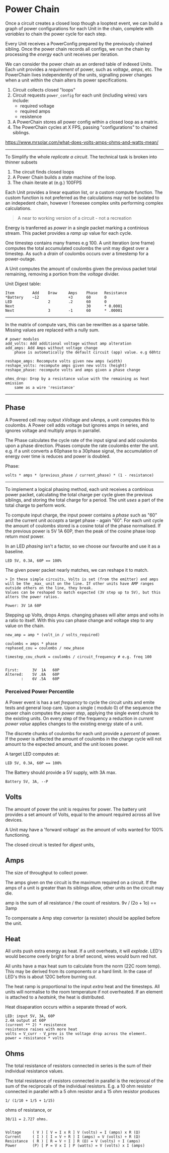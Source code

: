 # Power Chain

Once a circuit creates a closed loop though a looptest event, we can build a graph of power configurations for each Unit in the chain, complete with _variables_ to chain the power cycle for each step.

Every Unit receives a PowerConfig prepared by the previously chained sibling. Once the power chain records all configs, we run the chain by processing the _energy_ each unit receives per iteration.

We can consider the power chain as an ordered table of indexed Units. Each unit provides a _requirement_ of power, such as _voltage_, _amps_, etc. The PowerChain lives independently of the units, signalling power changes when a unit within the chain alters its power specifications.

1. Circuit collects closed "loops"
2. Circuit requests `power_config` for each unit (including wires)
    vars include:
    + required voltage
    + required amps
    + resistence
3. A PowerChain stores all power config within a closed loop as a matrix.
4. The PowerChain cycles at X FPS, passing "configurations" to chained siblings.


https://www.mrsolar.com/what-does-volts-amps-ohms-and-watts-mean/

---

To Simplify the whole _replicate a circuit_. The technical task is broken into thinner subsets

1. The circuit finds closed loops
2. A Power Chain builds a state machine of the loop.
3. The chain iterate at (e.g.) 100FPS

Each Unit provides a linear equation list, or a custom compute function. The custom function is not preferred as the calculations may not be isolated to an indepedent chain, however I foreesee complex units performing complex calculations.

> A near to working version of a circuit - not a recreation

Energy is tranferred as _power_ in a single packet marking a continious stream. This packet provides a _ramp up_ value for each cycle.

One timestep contains many frames e.g 100. A unit iteration (one frame) computes the total accumulated coulombs the unit may digest over a timestep. As such a _drain_ of coulombs occurs over a timestemp for a power-outage.

A Unit computes the amount of coulombs given the previous packet total remaining, removing a portion from the _voltage_ divider.

Unit Digest table:

    Item        Add    Draw     Amps    Phase   Resistance
    *Battery    ~12             +3      60      0
    LED                2        .2      60      0
    Next                                30      * 0.0001
    Next               3        -1      60      * .00001


---

In the matrix of compute vars, this can be rewritten as a sparse table. Missing
values are replaced with a nully sum.

    # power modules
    add_volts: Add additional voltage without amp alteration
    add_amps: Add Amps without voltage change
        phase is automatically the default circuit (app) value. e.g 60htz

    reshape_amps: Recompute volts given new amps (width)
    reshape_volts: recompute amps given new volts (height)
    reshape_phase: recompute volts and amps given a phase change

    ohms_drop: Drop by a resistance value with the remaining as heat emission
        same as a wire 'resistance'




---

## Phase

A Powered cell may output xVoltage and xAmps, a unit computes this to coulombs. A Power cell adds voltage but ignores amps in series, and ignores voltage and multiply amps in parrallel.

The Phase calculates the cycle rate of the input signal and add coulombs upon a phase direction.
Phases compute the rate coulombs enter the unit. e.g. if a unit converts a 60phase to a 30phase signal, the accumulation of energy over time is reduces and power is doubled.

Phase:

    volts * amps * (previous_phase / current_phase) * (1 - resistance)
---

To implement a logical phasing method, each unit receives a continious power packet, calculating the total charge per cycle given the previous siblings, and storing the total charge for a period.
The unit _uses_ a part of the total charge to perform work.

To compute input charge, the input power contains a _phase_ such as "60" and the current unit _accepts_ a target phase - again "60". For each unit cycle the amount of coulombs stored is a cosine total of the phase normalised. If the previous power is 5V 1A 60P, then the peak of the cosine phase loop return _most_ power.

In an LED _phasing_ isn't a factor, so we choose our favourite and use it as a baseline.

    LED 5V, 0.3A, 60P == 100%

The given power packet nearly matches, we can reshape it to match.

    > In these simple circuits, Volts is set (from the emitter) and amps will be the _max_ unit on the line. If other units have AMP ranges outside others on the line, they break.
    Values can be reshaped to match expected (3V step up to 5V), but this alters the power ratios.

    Power: 3V 1A 60P

Stepping up Volts, drops Amps. changing phases will alter amps and volts in a ratio to itself.
With this you can phase change and voltage step to any value on the chain.

    new_amp = amp * (volt_in / volts_required)

    coulombs = amps * phase
    rephased_cou = coulombs / new_phase

    timestep_cou_chunk = coulombs / circuit_frequency # e.g. freq 100


    First:      3V  1A   60P
    Altered:    5V .8A   60P
           :    6V .5A   60P


### Perceived Power Percentile

A Power event is has a set _frequency_ to cycle the circuit units and emite tests and general loop care. Upon a single ( modulo 0) of the sequence the power chain computes the _power step_, applying the single event chunk to the existing units. On every step of the frequency a reduction in _current power value_ applies changes to the existing energy state of a unit.

The discrete chunks of coulombs for each unit provide a _percent_ of power. If the power is affected the amount of coulombs in the charge cycle will not amount to the expected amount, and the unit looses power.

A target LED computes at:

    LED 5V, 0.3A, 60P == 100%

The Battery should provide a 5V supply, with 3A max.

    Battery 5V, 3A, --P


## Volts

The amount of power the unit is requires for power.
The battery unit provides a set amount of Volts, equal to the amount required across all live devices.

A Unit may have a 'forward voltage' as the amount of volts wanted for 100% functioning.

The closed circuit is tested for _digest_ units,

## Amps

The size of throughput to collect power.

The amps given on the circuit is the maximum required on a circuit. If the amps of a unit is
greater than its siblings allow, other units on the circuit may die.

amp is the sum of all resistance / the count of resistors.
    9v / (2o + 1o) == 3amp

To compensate a Amp step convertor (a resister) should be applied before the unit.

## Heat

All units push extra energy as heat. If a unit overheats, it will _explode_. LED's would become overly bright for a brief second, wires would burn red hot.

All units have a max heat sum to calculate from the norm (22C room temp). This may be derived from its components or a hard limit. In the case of LED's this is about 120C before burning out.

The heat ramp is proportional to the input _extra_ heat and the timesteps. All units will normalise to the room temperature if not overheated. If an element is attached to a _heatsink_, the heat is distributed.

Heat disaparation occurs within a separate thread of work.

    LED: input 5V, 3A, 60P
    2.4A output at 60P
    (current ** 2) * resistence
    resistence raises with more heat
    volts = V_curr - V_prev is the voltage drop across the element.
    power = resistance * volts



## Ohms


The total resistance of resistors connected in series is the sum of their individual resistance values.

The total resistance of resistors connected in parallel is the reciprocal of the sum of the reciprocals of the individual resistors.
E.g. a 10 ohm resistor connected in parallel with a 5 ohm resistor and a 15 ohm resistor produces


    1/ (1/10 + 1/5 + 1/15)

ohms of resistance, or

    30/11 = 2.727 ohms.


    Voltage     ( V ) [ V = I x R ] V (volts) = I (amps) x R (Ω)
    Current     ( I ) [ I = V ÷ R ] I (amps) = V (volts) ÷ R (Ω)
    Resistance  ( R ) [ R = V ÷ I ] R (Ω) = V (volts) ÷ I (amps)
    Power       (P) [ P = V x I ] P (watts) = V (volts) x I (amps)
